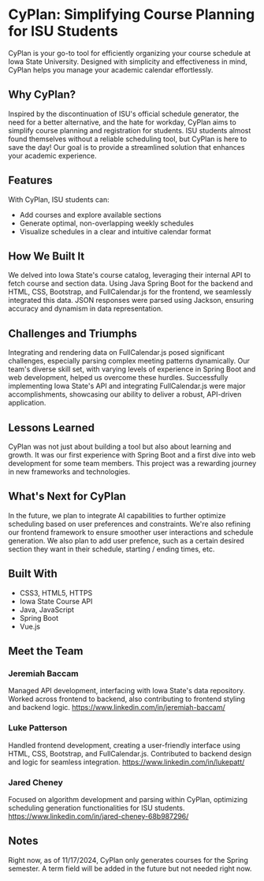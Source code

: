 # CyPlan: Simplifying Course Planning for ISU Students

CyPlan is your go-to tool for efficiently organizing your course schedule at Iowa State University. Designed with simplicity and effectiveness in mind, CyPlan helps you manage your academic calendar effortlessly.

## Why CyPlan?

Inspired by the discontinuation of ISU's official schedule generator, the need for a better alternative, and the hate for workday, CyPlan aims to simplify course planning and registration for students. ISU students almost found themselves without a reliable scheduling tool, but CyPlan is here to save the day! Our goal is to provide a streamlined solution that enhances your academic experience.

## Features

With CyPlan, ISU students can:

- Add courses and explore available sections
- Generate optimal, non-overlapping weekly schedules
- Visualize schedules in a clear and intuitive calendar format

## How We Built It

We delved into Iowa State's course catalog, leveraging their internal API to fetch course and section data. Using Java Spring Boot for the backend and HTML, CSS, Bootstrap, and FullCalendar.js for the frontend, we seamlessly integrated this data. JSON responses were parsed using Jackson, ensuring accuracy and dynamism in data representation.

## Challenges and Triumphs

Integrating and rendering data on FullCalendar.js posed significant challenges, especially parsing complex meeting patterns dynamically. Our team's diverse skill set, with varying levels of experience in Spring Boot and web development, helped us overcome these hurdles. Successfully implementing Iowa State's API and integrating FullCalendar.js were major accomplishments, showcasing our ability to deliver a robust, API-driven application.

## Lessons Learned

CyPlan was not just about building a tool but also about learning and growth. It was our first experience with Spring Boot and a first dive into web development for some team members. This project was a rewarding journey in new frameworks and technologies.

## What's Next for CyPlan

In the future, we plan to integrate AI capabilities to further optimize scheduling based on user preferences and constraints. We're also refining our frontend framework to ensure smoother user interactions and schedule generation. We also
plan to add user prefence, such as a certain desired section they want in their schedule, starting / ending times, etc.

## Built With

- CSS3, HTML5, HTTPS
- Iowa State Course API
- Java, JavaScript
- Spring Boot
- Vue.js 

## Meet the Team

### Jeremiah Baccam
Managed API development, interfacing with Iowa State's data repository. Worked across frontend to backend, also contributing to frontend styling and backend logic.
https://www.linkedin.com/in/jeremiah-baccam/

### Luke Patterson
Handled frontend development, creating a user-friendly interface using HTML, CSS, Bootstrap, and FullCalendar.js. Contributed to backend design and logic for seamless integration.
https://www.linkedin.com/in/lukepatt/

### Jared Cheney
Focused on algorithm development and parsing within CyPlan, optimizing scheduling generation functionalities for ISU students.
https://www.linkedin.com/in/jared-cheney-68b987296/

## Notes
Right now, as of 11/17/2024, CyPlan only generates courses for the Spring semester. A term field will be added in the future but not needed right now. 
